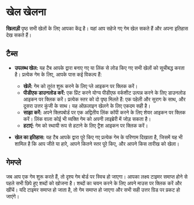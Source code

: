 # खेल खेलना

**खिलाड़ी** पृष्ठ सभी खेलों के लिए आपका केंद्र है। यहां आप सहेजे गए गेम खेल सकते हैं और अपना इतिहास देख सकते हैं।

## टैब्स

- **उपलब्ध खेल:** यह टैब आपके द्वारा बनाए गए या लिंक से लोड किए गए सभी खेलों को सूचीबद्ध करता है। प्रत्येक गेम के लिए, आपके पास कई विकल्प हैं:
    - **खेलें:** गेम को तुरंत शुरू करने के लिए प्ले आइकन पर क्लिक करें।
    - **पीडीएफ डाउनलोड करें:** एक प्रिंट करने योग्य पीडीएफ वर्कशीट उत्पन्न करने के लिए डाउनलोड आइकन पर क्लिक करें। प्रत्येक स्तर को दो पृष्ठ मिलते हैं: एक पहेली और सुराग के साथ, और दूसरा उत्तर कुंजी के साथ। यह ऑफ़लाइन खेलने के लिए एकदम सही है।
    - **साझा करें:** अपने क्लिपबोर्ड पर एक अद्वितीय लिंक कॉपी करने के लिए शेयर आइकन पर क्लिक करें। लिंक वाला कोई भी व्यक्ति गेम को अपनी लाइब्रेरी में जोड़ सकता है।
    - **हटाएं:** गेम को स्थायी रूप से हटाने के लिए ट्रैश आइकन पर क्लिक करें।

- **खेल का इतिहास:** यह टैब आपके द्वारा पूरे किए गए प्रत्येक गेम के परिणाम दिखाता है, जिसमें यह भी शामिल है कि आप जीते या हारे, आपने कितने स्तर पूरे किए, और आपने किस तारीख को खेला।

## गेमप्ले

जब आप एक गेम शुरू करते हैं, तो दृश्य गेम बोर्ड पर स्विच हो जाएगा। आपका लक्ष्य टाइमर समाप्त होने से पहले सभी छिपे हुए शब्दों को खोजना है। शब्दों का चयन करने के लिए अपने माउस पर क्लिक करें और खींचें। यदि टाइमर समाप्त हो जाता है, तो गेम समाप्त हो जाएगा और सभी सही उत्तर ग्रिड पर प्रकट हो जाएंगे।
